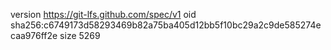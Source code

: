 version https://git-lfs.github.com/spec/v1
oid sha256:c6749173d58293469b82a75ba405d12bb5f10bc29a2c9de585274ecaa976ff2e
size 5269
